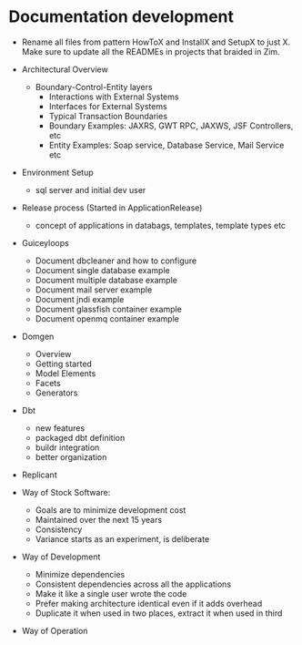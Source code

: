 # Documentation development

* Rename all files from pattern HowToX and InstallX and SetupX to just X. Make sure to
  update all the READMEs in projects that braided in Zim.

* Architectural Overview
    * Boundary-Control-Entity layers
        * Interactions with External Systems
        * Interfaces for External Systems
        * Typical Transaction Boundaries
        * Boundary Examples: JAXRS, GWT RPC, JAXWS, JSF Controllers, etc
        * Entity Examples: Soap service, Database Service, Mail Service etc

* Environment Setup
    * sql server and initial dev user

* Release process (Started in ApplicationRelease)
    * concept of applications in databags, templates, template types etc

* Guiceyloops
    * Document dbcleaner and how to configure
    * Document single database example
    * Document multiple database example
    * Document mail server example
    * Document jndi example
    * Document glassfish container example
    * Document openmq container example

* Domgen
    * Overview
    * Getting started
    * Model Elements
    * Facets
    * Generators

* Dbt
    * new features
    * packaged dbt definition
    * buildr integration
    * better organization

* Replicant

* Way of Stock Software:
    * Goals are to minimize development cost
    * Maintained over the next 15 years
    * Consistency
    * Variance starts as an experiment, is deliberate

* Way of Development
    * Minimize dependencies
    * Consistent dependencies across all the applications
    * Make it like a single user wrote the code
    * Prefer making architecture identical even if it adds overhead
    * Duplicate it when used in two places, extract it when used in third

* Way of Operation
